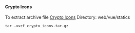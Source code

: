 
#### Crypto Icons

To extract archive file [Crypto Icons](http://cryptoicons.co/) 
Directory: web/vue/statics

```
tar –xvzf crypto_icons.tar.gz

```